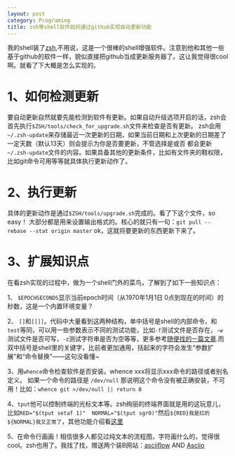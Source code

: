 ```yaml
---
layout: post
category: Programing
title: zsh等shell软件如何通过github实现自动更新功能
---
```


我的shell装了[zsh](https://github.com/robbyrussell/oh-my-zsh),不用说，这是一个很棒的shell增强软件。注意到他和其他一些基于github的软件一样，貌似直接把github当成更新服务器了。这让我觉得很cool啊。就看了下大概是怎么实现的。


# 1、如何检测更新
要自动更新自然就要先能检测到软件有更新。如果自动升级选项开启的话，zsh会首先执行`$ZSH/tools/check_for_upgrade.sh`文件来检查是否有更新。
zsh会用`~/.zsh-update`来存储最近一次更新的日期，如果当前日期和上次更新的日期差了一定天数（默认13天）则会提示为你是否要更新，不管选择是或否 都会更新`~/.zsh-update`文件的内容。如果具备其他的更新条件，比如有文件夹的鞋权限，比如git命令可用等等就具体执行更新动作了。

# 2、执行更新
具体的更新动作是通过`$ZSH/tools/upgrade.sh`完成的。看了下这个文件，so easy！ 大部分都是用来设置输出格式的。核心的就只有一句：`git pull --rebase --stat origin master` ok，这就将要更新的东西更新下来了。


# 3、扩展知识点
在看zsh实现的过程中，做为一个shell门外的菜鸟，了解到了如下一些知识点：

1、 `$EPOCHSECONDS`显示当前epoch时间（从1970年1月1日 0点到现在的时间）的秒数，这是一个内置环境变量？

2、 `[]`和`[[]]`。代码中大量看到这两种结构，单中括号是shell的内部命令，和`test`等同，可以用一些参数表示不同的测试功能，比如`-f`测试文件是否存在，`-w`测试文件是否可写，`-z`测试字符串是否为空等等，更多参考[随便找的一篇文章](http://blog.csdn.net/king_on/article/details/7281341).而双中括号是shell里的关键字，比前者更加通用，括起来的字符会发生“参数扩展”和“命令替换”——这句没看懂~

3、用`whence`命令检查软件是否安装。whence xxx将显示xxx命令的路径或者别名定义。 如果一个命令的路径是 `/dev/null` 那说明这个命令没有被正确安装，不可用！比如：`whence git >/dev/null || return 0`

4、`tput`他可以控制终端的光标文本等。zsh绚丽的终端界面就是用的这玩意儿，比如`RED="$(tput setaf 1)"  NORMAL="$(tput sgr0)"`然后`${RED}我是红的${NORMAL}我又正常了`，其他功能介绍看[这里](http://blog.csdn.net/l1905/article/details/8994705)

5、在命令行画画！相信很多人都见过纯文本的流程图，字符画什么的，觉得很cool。zsh也用了。我找了找，赠送两个装B网站：[asciiflow](http://asciiflow.com/) AND  [Asciio](http://search.cpan.org/dist/App-Asciio/lib/App/Asciio.pm)

